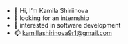 - 👋 Hi, I’m Kamila Shiriinova
- 👀 looking for an internship
- 💞️ interested in software development
- 📫 kamillashirinova9r1@gmail.com

<!---
kamilashi/kamilashi is a ✨ special ✨ repository because its `README.md` (this file) appears on your GitHub profile.
You can click the Preview link to take a look at your changes.
--->

